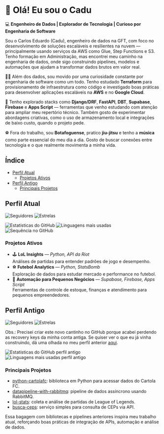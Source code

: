# 👋 Olá! Eu sou o Cadu

💻 **Engenheiro de Dados | Explorador de Tecnologia | Curioso por Engenharia de Software**

Sou o Carlos Eduardo (Cadu), engenheiro de dados na GFT, com foco no desenvolvimento de soluções escaláveis e resilientes na nuvem — principalmente usando serviços da AWS como Glue, Step Functions e S3. Tenho formação em Administração, mas encontrei meu caminho na engenharia de dados, onde sigo construindo pipelines, modelos e automações que ajudam a transformar dados brutos em valor real.

👨‍💻 Além dos dados, sou movido por uma curiosidade constante por engenharia de software como um todo. Tenho estudado **Terraform** para provisionamento de infraestrutura como código e investigado boas práticas para desenvolver aplicações escaláveis na **AWS** e no **Google Cloud**.

🚀 Tenho explorado stacks como **Django/DRF**, **FastAPI**, **DBT**, **Supabase**, **Firebase** e **Apps Script** — ferramentas que venho estudando com atenção para ampliar meu repertório técnico. Também gosto de experimentar abordagens criativas, como o uso de armazenamento local e integrações de baixo custo, quando o projeto pede.

⚽ Fora do trabalho, sou **Botafoguense**, pratico **jiu-jitsu** e tenho a **música** como parte essencial do meu dia a dia. Gosto de buscar conexões entre tecnologia e o que realmente movimenta a minha vida.

## Índice

- [Perfil Atual](#perfil-atual)
  - [Projetos Ativos](#projetos-ativos)
- [Perfil Antigo](#perfil-antigo)
  - [Principais Projetos](#principais-projetos)

## Perfil Atual

![Seguidores](https://img.shields.io/github/followers/cadusds2?style=social) ![Estrelas](https://img.shields.io/github/stars/cadusds2?style=social)

![Estatísticas do GitHub](https://github-readme-stats.vercel.app/api?username=cadusds2&show_icons=true&theme=tokyonight)
![Linguagens mais usadas](https://github-readme-stats.vercel.app/api/top-langs/?username=cadusds2&layout=compact&theme=tokyonight)
![Sequência no GitHub](https://streak-stats.demolab.com?user=cadusds2&theme=tokyonight)

### Projetos Ativos

- 🕹️ **LoL Insights** — *Python, API da Riot*  
  Análises de partidas para entender padrões de jogo e desempenho.
- ⚽ **Futebol Analytics** — *Python, StatsBomb*  
  Exploração de dados para estudar mercado e performance no futebol.
- 🤖 **Automação para Pequenos Negócios** — *Supabase, Firebase, Apps Script*  
  Ferramentas de controle de estoque, finanças e atendimento para pequenos empreendedores.

## Perfil Antigo

![Seguidores](https://img.shields.io/github/followers/cadusds?style=social) ![Estrelas](https://img.shields.io/github/stars/cadusds?style=social)

Obs.: Precisei criar este novo cantinho no GitHub porque acabei perdendo as recovery keys da minha conta antiga. Se quiser ver o que eu já vinha construindo, dá uma olhada no meu perfil anterior [aqui](https://github.com/cadusds).

![Estatísticas do GitHub perfil antigo](https://github-readme-stats.vercel.app/api?username=cadusds&show_icons=true&theme=tokyonight)
![Linguagens mais usadas perfil antigo](https://github-readme-stats.vercel.app/api/top-langs/?username=cadusds&layout=compact&theme=tokyonight)

### Principais Projetos

- [python-cartolafc](https://github.com/cadusds/python-cartolafc): biblioteca em Python para acessar dados do Cartola FC.
- [datapipeline-with-rabbitmq](https://github.com/cadusds/datapipeline-with-rabbitmq): pipeline de dados assíncrono usando RabbitMQ.
- [lol-stats](https://github.com/cadusds/lol-stats): coleta e análise de partidas de League of Legends.
- [busca-ceps](https://github.com/cadusds/busca-ceps): serviço simples para consulta de CEPs via API.

Essa bagagem com bibliotecas e pipelines anteriores inspira meu trabalho atual, reforçando boas práticas de integração de APIs, automação e análise de dados.
